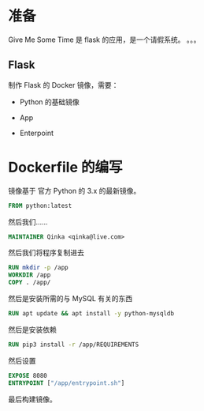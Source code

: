 # 准备

Give Me Some Time 是 flask 的应用，是一个请假系统。
。。。

## Flask

制作 Flask 的 Docker 镜像，需要：

* Python 的基础镜像

* App

* Enterpoint

# Dockerfile 的编写

镜像基于 官方 Python 的 3.x 的最新镜像。

```Dockerfile
FROM python:latest
```

然后我们……

```Dockerfile
MAINTAINER Qinka <qinka@live.com>
```

然后我们将程序复制进去

```Dockerfile
RUN mkdir -p /app
WORKDIR /app
COPY . /app/
```

然后是安装所需的与 MySQL 有关的东西

```Dockerfile
RUN apt update && apt install -y python-mysqldb
```

然后是安装依赖

```Dockerfile
RUN pip3 install -r /app/REQUIREMENTS
```

然后设置

```Dockerfile
EXPOSE 8080
ENTRYPOINT ["/app/entrypoint.sh"]
```

最后构建镜像。